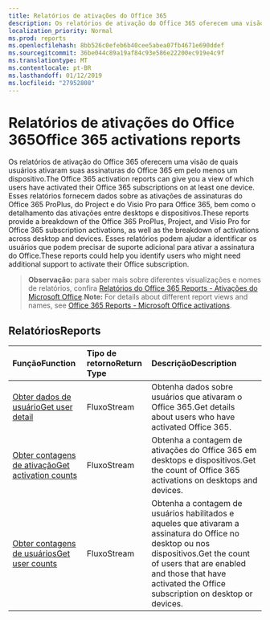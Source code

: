 ```yaml
---
title: Relatórios de ativações do Office 365
description: Os relatórios de ativação do Office 365 oferecem uma visão de quais usuários ativaram suas assinaturas do Office 365 em pelo menos um dispositivo. Esses relatórios fornecem dados sobre as ativações de assinaturas do Office 365 ProPlus, do Project e do Visio Pro para Office 365, bem como o detalhamento das ativações entre desktops e dispositivos. Esses relatórios podem ajudar a identificar os usuários que podem precisar de suporte adicional para ativar a assinatura do Office.
localization_priority: Normal
ms.prod: reports
ms.openlocfilehash: 8bb526c0efeb6b40cee5abea07fb4671e690ddef
ms.sourcegitcommit: 36be044c89a19af84c93e586e22200ec919e4c9f
ms.translationtype: MT
ms.contentlocale: pt-BR
ms.lasthandoff: 01/12/2019
ms.locfileid: "27952808"
---
```

# <a name="office-365-activations-reports"></a><span data-ttu-id="a54ab-105">Relatórios de ativações do Office 365</span><span class="sxs-lookup"><span data-stu-id="a54ab-105">Office 365 activations reports</span></span>

<span data-ttu-id="a54ab-106">Os relatórios de ativação do Office 365 oferecem uma visão de quais usuários ativaram suas assinaturas do Office 365 em pelo menos um dispositivo.</span><span class="sxs-lookup"><span data-stu-id="a54ab-106">The Office 365 activation reports can give you a view of which users have activated their Office 365 subscriptions on at least one device.</span></span> <span data-ttu-id="a54ab-107">Esses relatórios fornecem dados sobre as ativações de assinaturas do Office 365 ProPlus, do Project e do Visio Pro para Office 365, bem como o detalhamento das ativações entre desktops e dispositivos.</span><span class="sxs-lookup"><span data-stu-id="a54ab-107">These reports provide a breakdown of the Office 365 ProPlus, Project, and Visio Pro for Office 365 subscription activations, as well as the breakdown of activations across desktop and devices.</span></span> <span data-ttu-id="a54ab-108">Esses relatórios podem ajudar a identificar os usuários que podem precisar de suporte adicional para ativar a assinatura do Office.</span><span class="sxs-lookup"><span data-stu-id="a54ab-108">These reports could help you identify users who might need additional support to activate their Office subscription.</span></span>

> <span data-ttu-id="a54ab-109">**Observação:** para saber mais sobre diferentes visualizações e nomes de relatórios, confira [Relatórios do Office 365 Reports - Ativações do Microsoft Office](https://support.office.com/client/Office-activations-87c24ae2-82e0-4d1e-be01-c3bcc3f18c60).</span><span class="sxs-lookup"><span data-stu-id="a54ab-109">**Note:** For details about different report views and names, see [Office 365 Reports - Microsoft Office activations](https://support.office.com/client/Office-activations-87c24ae2-82e0-4d1e-be01-c3bcc3f18c60).</span></span>

## <a name="reports"></a><span data-ttu-id="a54ab-110">Relatórios</span><span class="sxs-lookup"><span data-stu-id="a54ab-110">Reports</span></span>
| <span data-ttu-id="a54ab-111">Função</span><span class="sxs-lookup"><span data-stu-id="a54ab-111">Function</span></span>                                 | <span data-ttu-id="a54ab-112">Tipo de retorno</span><span class="sxs-lookup"><span data-stu-id="a54ab-112">Return Type</span></span> | <span data-ttu-id="a54ab-113">Descrição</span><span class="sxs-lookup"><span data-stu-id="a54ab-113">Description</span></span>                              |
| :--------------------------------------- | :---------- | :--------------------------------------- |
| [<span data-ttu-id="a54ab-114">Obter dados de usuário</span><span class="sxs-lookup"><span data-stu-id="a54ab-114">Get user detail</span></span>](../api/reportroot-getoffice365activationsuserdetail.md) | <span data-ttu-id="a54ab-115">Fluxo</span><span class="sxs-lookup"><span data-stu-id="a54ab-115">Stream</span></span>      | <span data-ttu-id="a54ab-116">Obtenha dados sobre usuários que ativaram o Office 365.</span><span class="sxs-lookup"><span data-stu-id="a54ab-116">Get details about users who have activated Office 365.</span></span> |
| [<span data-ttu-id="a54ab-117">Obter contagens de ativação</span><span class="sxs-lookup"><span data-stu-id="a54ab-117">Get activation counts</span></span>](../api/reportroot-getoffice365activationcounts.md) | <span data-ttu-id="a54ab-118">Fluxo</span><span class="sxs-lookup"><span data-stu-id="a54ab-118">Stream</span></span>      | <span data-ttu-id="a54ab-119">Obtenha a contagem de ativações do Office 365 em desktops e dispositivos.</span><span class="sxs-lookup"><span data-stu-id="a54ab-119">Get the count of Office 365 activations on desktops and devices.</span></span> |
| [<span data-ttu-id="a54ab-120">Obter contagens de usuários</span><span class="sxs-lookup"><span data-stu-id="a54ab-120">Get user counts</span></span>](../api/reportroot-getoffice365activationsusercounts.md) | <span data-ttu-id="a54ab-121">Fluxo</span><span class="sxs-lookup"><span data-stu-id="a54ab-121">Stream</span></span>      | <span data-ttu-id="a54ab-122">Obtenha a contagem de usuários habilitados e aqueles que ativaram a assinatura do Office no desktop ou nos dispositivos.</span><span class="sxs-lookup"><span data-stu-id="a54ab-122">Get the count of users that are enabled and those that have activated the Office subscription on desktop or devices.</span></span> |
